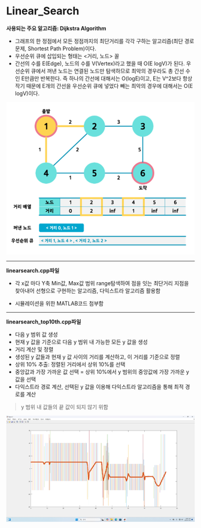 # Linear_Search

**사용되는 주요 알고리즘: Dijkstra Algorithm**
- 그래프의 한 정점에서 모든 정점까지의 최단거리를 각각 구하는 알고리즘(최단 경로 문제, Shortest Path Problem)이다.
- 우선순위 큐에 삽입되는 형태는 <거리, 노드> 꼴
- 간선의 수를 E(Edge), 노드의 수를 V(Vertex)라고 했을 때 O(E logV)가 된다.
  우선순위 큐에서 꺼낸 노드는 연결된 노드만 탐색하므로 최악의 경우라도 총 간선 수인 E만큼만 반복한다. 즉 하나의 간선에 대해서는 O(logE)이고, E는 V^2보다 항상 작기 때문에 E개의 간선을 우선순위 큐에 넣었다 빼는 최악의 경우에 대해서는 O(E logV)이다.
<img src="./images/image2.png" alt="MATLAB images">

---

**linearsearch.cpp파일**
- 각 x값 마다 Y축 Min값, Max값 범위 range탐색하여 점을 잇는 최단거리 지점을 찾아내어 선형으로 구현하는 알고리즘, 다익스트라 알고리즘 활용함
+ 시뮬레이션을 위한 MATLAB코드 첨부함

---

**linearsearch_top10th.cpp파일**

- 다음 y 범위 값 생성
- 현재 y 값을 기준으로 다음 y 범위 내 가능한 모든 y 값을 생성
- 거리 계산 및 정렬
- 생성된 y 값들과 현재 y 값 사이의 거리를 계산하고, 이 거리를 기준으로 정렬
- 상위 10% 추출: 정렬된 거리에서 상위 10%를 선택
- 중앙값과 가장 가까운 값 선택 = 상위 10%에서 y 범위의 중앙값에 가장 가까운 y 값을 선택
- 다익스트라 경로 계산, 선택된 y 값을 이용해 다익스트라 알고리즘을 통해 최적 경로를 계산
> y 범위 내 값들의 끝 값이 되지 않기 위함

<img src="./images/image1.png" alt="MATLAB images">
